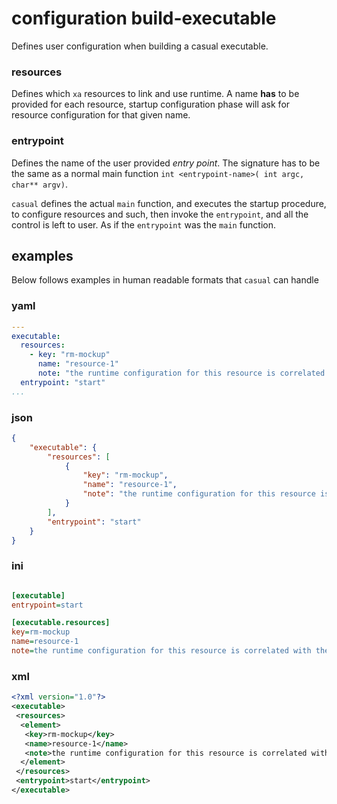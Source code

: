 # configuration build-executable

[//]: # (Attention! this is a generated markdown from casual-configuration-documentation - do not edit this file!)

Defines user configuration when building a casual executable.

### resources

Defines which `xa` resources to link and use runtime. A name **has** to be provided for each 
resource, startup configuration phase will ask for resource configuration for that 
given name.

### entrypoint

Defines the name of the user provided _entry point_. The signature has to be the same as a
normal main function `int <entrypoint-name>( int argc, char** argv)`.

`casual` defines the actual `main` function, and executes the startup procedure, to configure
resources and such, then invoke the `entrypoint`, and all the control is left to user. As if 
the `entrypoint` was the `main` function.

## examples 

Below follows examples in human readable formats that `casual` can handle

### yaml
```` yaml
---
executable:
  resources:
    - key: "rm-mockup"
      name: "resource-1"
      note: "the runtime configuration for this resource is correlated with the name 'resource-1' - no group is needed for resource configuration"
  entrypoint: "start"
...

````
### json
```` json
{
    "executable": {
        "resources": [
            {
                "key": "rm-mockup",
                "name": "resource-1",
                "note": "the runtime configuration for this resource is correlated with the name 'resource-1' - no group is needed for resource configuration"
            }
        ],
        "entrypoint": "start"
    }
}
````
### ini
```` ini

[executable]
entrypoint=start

[executable.resources]
key=rm-mockup
name=resource-1
note=the runtime configuration for this resource is correlated with the name 'resource-1' - no group is needed for resource configuration

````
### xml
```` xml
<?xml version="1.0"?>
<executable>
 <resources>
  <element>
   <key>rm-mockup</key>
   <name>resource-1</name>
   <note>the runtime configuration for this resource is correlated with the name 'resource-1' - no group is needed for resource configuration</note>
  </element>
 </resources>
 <entrypoint>start</entrypoint>
</executable>

````
